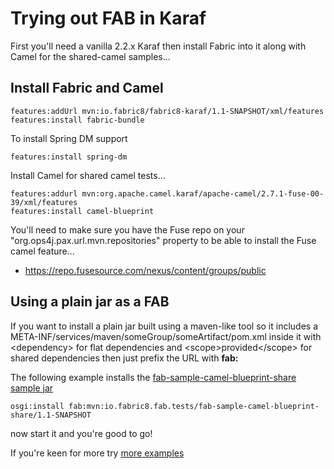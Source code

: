 Trying out FAB in Karaf
=======================

First you'll need a vanilla 2.2.x Karaf then install Fabric into it along with Camel for the shared-camel samples...

Install Fabric and Camel
------------------------

    features:addUrl mvn:io.fabric8/fabric8-karaf/1.1-SNAPSHOT/xml/features
    features:install fabric-bundle

To install Spring DM support

    features:install spring-dm

Install Camel for shared camel tests...

    features:addurl mvn:org.apache.camel.karaf/apache-camel/2.7.1-fuse-00-39/xml/features
    features:install camel-blueprint

You'll need to make sure you have the Fuse repo on your "org.ops4j.pax.url.mvn.repositories" property to be able to install the Fuse camel feature...

* https://repo.fusesource.com/nexus/content/groups/public

Using a plain jar as a FAB
--------------------------

If you want to install a plain jar built using a maven-like tool so it includes a META-INF/services/maven/someGroup/someArtifact/pom.xml inside it with &lt;dependency&gt; for flat dependencies
and &lt;scope&gt;provided&lt;/scope&gt; for shared dependencies then just prefix the URL with **fab:**

The following example installs the [fab-sample-camel-blueprint-share sample jar](https://github.com/fusesource/fabric/tree/master/fab/tests/fab-sample-camel-blueprint-share)

    osgi:install fab:mvn:io.fabric8.fab.tests/fab-sample-camel-blueprint-share/1.1-SNAPSHOT

now start it and you're good to go!

If you're keen for more try [more examples](https://github.com/fusesource/fabric/tree/master/fab/tests)
